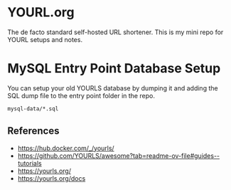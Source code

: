 # YOURL.org

The de facto standard self-hosted URL shortener. This is my mini repo for YOURL setups and notes.

# MySQL Entry Point Database Setup

You can setup your old YOURLS database by dumping it and adding the SQL dump file to the
entry point folder in the repo.

```bash
mysql-data/*.sql
```

## References
- https://hub.docker.com/_/yourls/
- https://github.com/YOURLS/awesome?tab=readme-ov-file#guides--tutorials
- https://yourls.org/
- https://yourls.org/docs